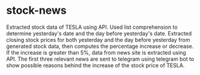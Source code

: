 # stock-news
Extracted stock data of TESLA using API.
Used list comprehension to determine yesterday's date and the day before yesterday's date.
Extracted closing stock prices for both yesterday and the day before yesterday from generated stock data, then computes the percentage increase or decrease.
If the increase is greater than 5%, data from news site is extracted using API.
The first three relevant news are sent to telegram using telegram bot to show possible reasons behind the increase of the stock price of TESLA.
